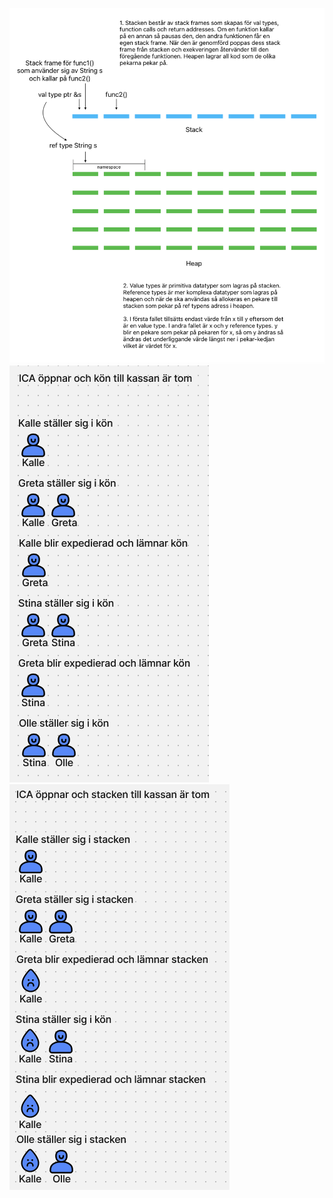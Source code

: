 ![graph of stack and heap](images/stack-heap.png)
![Queue](images/Queue.png)
![Stack](images/Stack.png)
